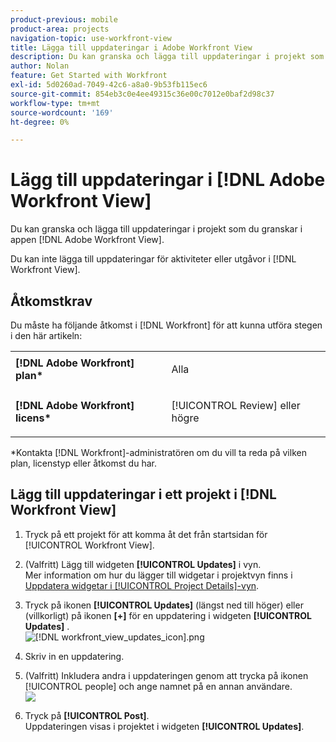 ```yaml
---
product-previous: mobile
product-area: projects
navigation-topic: use-workfront-view
title: Lägga till uppdateringar i Adobe Workfront View
description: Du kan granska och lägga till uppdateringar i projekt som du granskar i  [!DNL Adobe Workfront] visningsappen.
author: Nolan
feature: Get Started with Workfront
exl-id: 5d0260ad-7049-42c6-a8a0-9b53fb115ec6
source-git-commit: 854eb3c0e4ee49315c36e00c7012e0baf2d98c37
workflow-type: tm+mt
source-wordcount: '169'
ht-degree: 0%

---
```


# Lägg till uppdateringar i [!DNL Adobe Workfront View]

Du kan granska och lägga till uppdateringar i projekt som du granskar i appen [!DNL Adobe Workfront View].

Du kan inte lägga till uppdateringar för aktiviteter eller utgåvor i [!DNL Workfront View].

## Åtkomstkrav

Du måste ha följande åtkomst i [!DNL Workfront] för att kunna utföra stegen i den här artikeln:

<table style="table-layout:auto"> 
 <col> 
 </col> 
 <col> 
 </col> 
 <tbody> 
  <tr> 
   <td role="rowheader"><strong>[!DNL Adobe Workfront] plan*</strong></td> 
   <td> <p>Alla</p> </td> 
  </tr> 
  <tr> 
   <td role="rowheader"><strong>[!DNL Adobe Workfront] licens*</strong></td> 
   <td> <p>[!UICONTROL Review] eller högre</p> </td> 
  </tr> 
 </tbody> 
</table>

&#42;Kontakta [!DNL Workfront]-administratören om du vill ta reda på vilken plan, licenstyp eller åtkomst du har.

## Lägg till uppdateringar i ett projekt i [!DNL Workfront View]

1. Tryck på ett projekt för att komma åt det från startsidan för [!UICONTROL Workfront View].
1. (Valfritt) Lägg till widgeten **[!UICONTROL Updates]** i vyn.\
   Mer information om hur du lägger till widgetar i projektvyn finns i [Uppdatera widgetar i [!UICONTROL Project Details]-vyn](../../../workfront-basics/mobile-apps/using-workfront-view/update-widgets-in-workfront-view.md).

1. Tryck på ikonen **[!UICONTROL Updates]** (längst ned till höger) eller (villkorligt) på ikonen **[+]** för en uppdatering i widgeten **[!UICONTROL Updates]** .\
   ![[!DNL workfront_view_updates_icon].png](assets/workfront-view-updates-icon-315x196.png)

1. Skriv in en uppdatering.
1. (Valfritt) Inkludera andra i uppdateringen genom att trycka på ikonen [!UICONTROL people] och ange namnet på en annan användare.\
   ![](assets/screen-shot-2014-002-21-at-2.57.44-pm-350x222.png)

1. Tryck på **[!UICONTROL Post]**.\
   Uppdateringen visas i projektet i widgeten **[!UICONTROL Updates]**.
